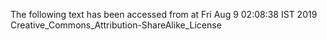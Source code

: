 The following text has been accessed from at Fri Aug 9 02:08:38 IST 2019
Creative_Commons_Attribution-ShareAlike_License
